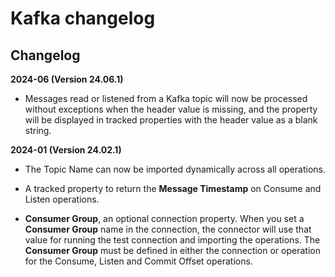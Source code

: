 # Kafka changelog

<head>
  <meta name="guidename" content="Integration"/>
  <meta name="context" content="GUID-7d7953ab-5d1c-4aea-9e15-e4fda5ee03d9"/>
</head>


## Changelog

**2024-06 (Version 24.06.1)**

- Messages read or listened from a Kafka topic will now be processed without exceptions when the header value is missing, and the property will be displayed in tracked properties with the header value as a blank string.

**2024-01 (Version 24.02.1)**

- The Topic Name can now be imported dynamically across all operations. 

- A tracked property to return the **Message Timestamp** on Consume and Listen operations.

- **Consumer Group**, an optional connection property. When you set a **Consumer Group** name in the connection, the connector will use that value for running the test connection and importing the operations. The **Consumer Group** must be defined in either the connection or operation for the Consume, Listen and Commit Offset operations.